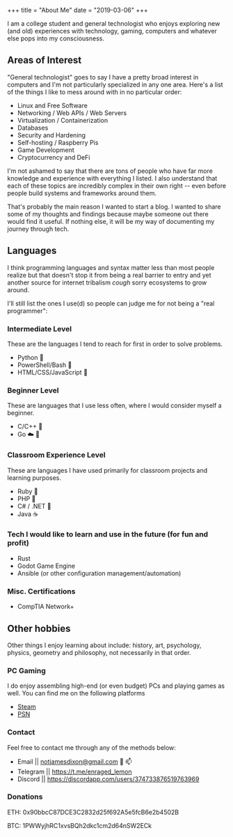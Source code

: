 +++
title = "About Me"
date = "2019-03-06"
+++

I am a college student and general technologist who enjoys exploring new (and old)
experiences with technology, gaming, computers and whatever else pops into my
consciousness.

## Areas of Interest

"General technologist" goes to say I have a pretty broad interest
in computers and I'm not particularly specialized in any one area.
Here's a list of the things I like to mess around with in no particular order:

- Linux and Free Software
- Networking / Web APIs / Web Servers
- Virtualization / Containerization
- Databases
- Security and Hardening
- Self-hosting / Raspberry Pis
- Game Development
- Cryptocurrency and DeFi

I'm not ashamed to say that there are tons of people who have far more knowledge
and experience with everything I listed. I also understand that each of these topics
are incredibly complex in their own right -- even before people build systems
and frameworks around them.

That's probably the main reason I wanted to start a blog.
I wanted to share some of my thoughts and findings because maybe someone out there
would find it useful.
If nothing else, it will be my way of documenting my journey through tech.

## Languages

I think programming languages and syntax matter less than most people realize
but that doesn't stop it from being a real barrier to entry and yet another
source for internet tribalism _cough_ sorry ecosystems to grow around.

I'll still list the ones I use(d) so people can judge me for not being a
"real programmer":

### Intermediate Level

These are the languages I tend to reach for first in order to solve problems.

- Python :snake:
- PowerShell/Bash :shell:
- HTML/CSS/JavaScript :yellow_heart:

### Beginner Level

These are languages that I use less often, where I would consider myself a beginner.

- C/C++ :dragon:
- Go :cloud: :whale:

### Classroom Experience Level

These are languages I have used primarily for classroom projects and learning
purposes.

- Ruby :red_circle:
- PHP :elephant:
- C# / .NET :knife:
- Java :coffee:

### Tech I would like to learn and use in the future (for fun and profit)

- Rust
- Godot Game Engine
- Ansible (or other configuration management/automation)

### Misc. Certifications

- CompTIA Network+

## Other hobbies

Other things I enjoy learning about include:
history, art, psychology, physics, geometry and philosophy,
not necessarily in that order.

### PC Gaming

I do enjoy assembling high-end (or even budget) PCs and playing games as well.
You can find me on the following platforms

- [Steam](https://steamcommunity.com/id/thatonepyro)
- [PSN](https://psnprofiles.com/Old_Salty_Lemon)

### Contact

Feel free to contact me through any of the methods below:

- Email || [notjamesdixon@gmail.com](mailto:notjamesdixon@gmail.com) :email: :mailbox:
- Telegram || <https://t.me/enraged_lemon>
- Discord || <https://discordapp.com/users/374733876519763969>

### Donations

ETH: 0x90bbcC87DCE3C2832d25f692A5e5fcB6e2b4502B

BTC: 1PWWyjhRC1xvsBQh2dkc1cm2d64nSW2ECk
